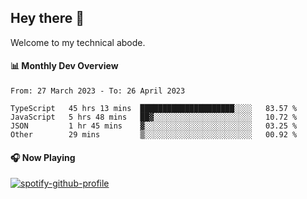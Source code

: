 ## Hey there 👋

Welcome to my technical abode.

#### 📊 Monthly Dev Overview
<!--START_SECTION:waka-->

```text
From: 27 March 2023 - To: 26 April 2023

TypeScript   45 hrs 13 mins  █████████████████████░░░░   83.57 %
JavaScript   5 hrs 48 mins   ██▓░░░░░░░░░░░░░░░░░░░░░░   10.72 %
JSON         1 hr 45 mins    ▓░░░░░░░░░░░░░░░░░░░░░░░░   03.25 %
Other        29 mins         ▒░░░░░░░░░░░░░░░░░░░░░░░░   00.92 %
```

<!--END_SECTION:waka-->

#### 🎧 Now Playing

[![spotify-github-profile](https://spotify-github-profile.vercel.app/api/view?uid=james2mid&cover_image=true&theme=natemoo-re)](https://open.spotify.com/user/james2mid?si=2b3baf2b09cb499e)
